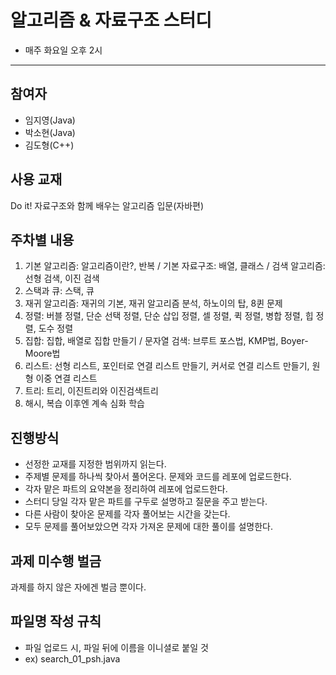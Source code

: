 # 알고리즘 & 자료구조 스터디
- 매주 화요일 오후 2시
---
## 참여자
- 임지영(Java)
- 박소현(Java)
- 김도형(C++)

## 사용 교재
Do it! 자료구조와 함께 배우는 알고리즘 입문(자바편)

## 주차별 내용
1. 기본 알고리즘: 알고리즘이란?, 반복 / 기본 자료구조: 배열, 클래스 / 검색 알고리즘: 선형 검색, 이진 검색
2. 스택과 큐: 스택, 큐
3. 재귀 알고리즘: 재귀의 기본, 재귀 알고리즘 분석, 하노이의 탑, 8퀸 문제
4. 정렬: 버블 정렬, 단순 선택 정렬, 단순 삽입 정렬, 셀 정렬, 퀵 정렬, 병합 정렬, 힙 정렬, 도수 정렬
5. 집합: 집합, 배열로 집합 만들기 / 문자열 검색: 브루트 포스법, KMP법, Boyer-Moore법
6. 리스트: 선형 리스트, 포인터로 연결 리스트 만들기, 커서로 연결 리스트 만들기, 원형 이중 연결 리스트
7. 트리: 트리, 이진트리와 이진검색트리
8. 해시, 복습
이후엔 계속 심화 학습

## 진행방식
- 선정한 교재를 지정한 범위까지 읽는다.
- 주제별 문제를 하나씩 찾아서 풀어온다. 문제와 코드를 레포에 업로드한다. 
- 각자 맡은 파트의 요약본을 정리하여 레포에 업로드한다. 
- 스터디 당일 각자 맡은 파트를 구두로 설명하고 질문을 주고 받는다.
- 다른 사람이 찾아온 문제를 각자 풀어보는 시간을 갖는다.
- 모두 문제를 풀어보았으면 각자 가져온 문제에 대한 풀이를 설명한다.

## 과제 미수행 벌금
과제를 하지 않은 자에겐 벌금 뿐이다.

## 파일명 작성 규칙
- 파일 업로드 시, 파일 뒤에 이름을 이니셜로 붙일 것
- ex) search_01_psh.java
